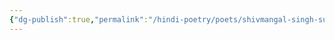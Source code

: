```yaml
---
{"dg-publish":true,"permalink":"/hindi-poetry/poets/shivmangal-singh-suman/mai-sune-me-man-bahlata/"}
---
```


